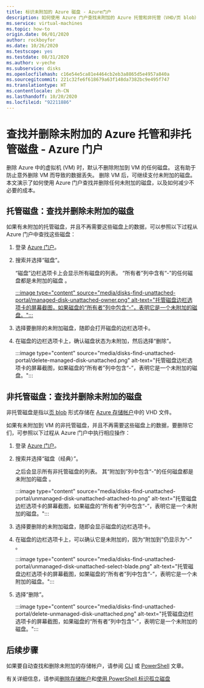 ```yaml
---
title: 标识未附加的 Azure 磁盘 - Azure门户
description: 如何使用 Azure 门户查找未附加的 Azure 托管和非托管（VHD/页 blob）磁盘。
ms.service: virtual-machines
ms.topic: how-to
origin.date: 06/01/2020
author: rockboyfor
ms.date: 10/26/2020
ms.testscope: yes
ms.testdate: 08/31/2020
ms.author: v-yeche
ms.subservice: disks
ms.openlocfilehash: c16e54e5ca81e4464cb2eb3a8865d5e4957a840a
ms.sourcegitcommit: 221c32fe6f618679a63f148da7382bc9e495f747
ms.translationtype: HT
ms.contentlocale: zh-CN
ms.lasthandoff: 10/20/2020
ms.locfileid: "92211886"
---
```

<!--Verified Successfully-->
# <a name="find-and-delete-unattached-azure-managed-and-unmanaged-disks---azure-portal"></a>查找并删除未附加的 Azure 托管和非托管磁盘 - Azure 门户

删除 Azure 中的虚拟机 (VM) 时，默认不删除附加到 VM 的任何磁盘。 这有助于防止意外删除 VM 而导致的数据丢失。 删除 VM 后，可继续支付未附加的磁盘。 本文演示了如何使用 Azure 门户查找并删除任何未附加的磁盘，以及如何减少不必要的成本。

## <a name="managed-disks-find-and-delete-unattached-disks"></a>托管磁盘：查找并删除未附加的磁盘

如果有未附加的托管磁盘，并且不再需要这些磁盘上的数据，可以参照以下过程从 Azure 门户中查找这些磁盘：

1. 登录 [Azure 门户](https://portal.azure.cn/)。
1. 搜索并选择“磁盘”。

    “磁盘”边栏选项卡上会显示所有磁盘的列表。 “所有者”列中含有“-”的任何磁盘都是未附加的磁盘 。

    [:::image type="content" source="media/disks-find-unattached-portal/managed-disk-unattached-owner.png" alt-text="托管磁盘边栏选项卡的屏幕截图，如果磁盘的“所有者”列中包含“-”，表明它是一个未附加的磁盘。":::](media/disks-find-unattached-portal/managed-disk-owner-unattached.png)
    
    <!--CUSTOMIZE: REMOVE #lightbox-->
    
1. 选择要删除的未附加磁盘，随即会打开磁盘的边栏选项卡。
1. 在磁盘的边栏选项卡上，确认磁盘状态为未附加，然后选择“删除”。

    :::image type="content" source="media/disks-find-unattached-portal/delete-managed-disk-unattached.png" alt-text="托管磁盘边栏选项卡的屏幕截图，如果磁盘的“所有者”列中包含“-”，表明它是一个未附加的磁盘。":::

## <a name="unmanaged-disks-find-and-delete-unattached-disks"></a>非托管磁盘：查找并删除未附加的磁盘

非托管磁盘是指以[页 blob](https://docs.microsoft.com/rest/api/storageservices/understanding-block-blobs--append-blobs--and-page-blobs#about-page-blobs) 形式存储在 [Azure 存储帐户](../storage/common/storage-account-overview.md)中的 VHD 文件。

如果有未附加到 VM 的非托管磁盘，并且不再需要这些磁盘上的数据，要删除它们，可参照以下过程从 Azure 门户中执行相应操作：

1. 登录 [Azure 门户](https://portal.azure.cn/)。
1. 搜索并选择“磁盘（经典）”。

    之后会显示所有非托管磁盘的列表。 其“附加到”列中包含“-”的任何磁盘都是未附加的磁盘 。

    :::image type="content" source="media/disks-find-unattached-portal/unmanaged-disk-unattached-attached-to.png" alt-text="托管磁盘边栏选项卡的屏幕截图，如果磁盘的“所有者”列中包含“-”，表明它是一个未附加的磁盘。":::

1. 选择要删除的未附加磁盘，随即会显示磁盘的边栏选项卡。

1. 在磁盘的边栏选项卡上，可以确认它是未附加的，因为“附加到”仍显示为“-” 。

    :::image type="content" source="media/disks-find-unattached-portal/unmanaged-disk-unattached-select-blade.png" alt-text="托管磁盘边栏选项卡的屏幕截图，如果磁盘的“所有者”列中包含“-”，表明它是一个未附加的磁盘。":::

1. 选择“删除”。

    :::image type="content" source="media/disks-find-unattached-portal/delete-unmanaged-disk-unattached.png" alt-text="托管磁盘边栏选项卡的屏幕截图，如果磁盘的“所有者”列中包含“-”，表明它是一个未附加的磁盘。":::

## <a name="next-steps"></a>后续步骤

如果要自动查找和删除未附加的存储帐户，请参阅 [CLI](linux/find-unattached-disks.md) 或 [PowerShell](windows/find-unattached-disks.md) 文章。

<!--Correct on windows/find-unattached-disks.md-->

有关详细信息，请参阅[删除存储帐户](../storage/common/storage-account-create.md#delete-a-storage-account)和[使用 PowerShell 标识孤立磁盘](https://docs.microsoft.com/archive/blogs/ukplatforms/azure-cost-optimisation-series-identify-orphaned-disks-using-powershell)

<!-- Update_Description: update meta properties, wording update, update link -->